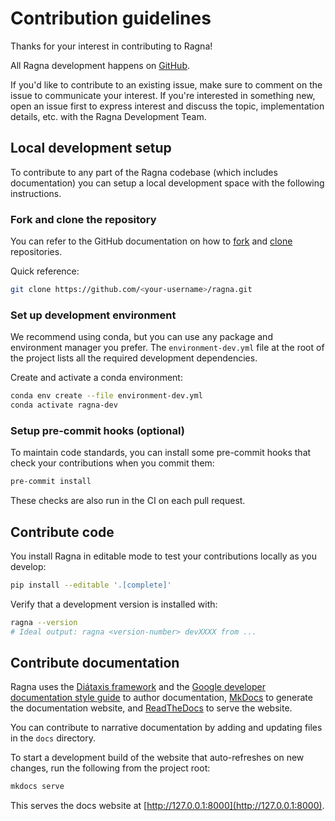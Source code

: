 # Contribution guidelines

Thanks for your interest in contributing to Ragna!

All Ragna development happens on [GitHub](https://github.com/Quansight/ragna).

If you'd like to contribute to an existing issue, make sure to comment on the issue to communicate your interest. If you're interested in something new, open an issue first to express interest and discuss the topic, implementation details, etc. with the Ragna Development Team.

## Local development setup

To contribute to any part of the Ragna codebase (which includes documentation) you can setup a local development space with the following instructions.

### Fork and clone the repository

You can refer to the GitHub documentation on how to [fork](https://docs.github.com/en/get-started/quickstart/fork-a-repo) and [clone](https://docs.github.com/en/repositories/creating-and-managing-repositories/cloning-a-repository) repositories.

Quick reference:

```bash
git clone https://github.com/<your-username>/ragna.git
```

### Set up development environment

We recommend using conda, but you can use any package and environment manager you prefer. The `environment-dev.yml` file at the root of the project lists all the required development dependencies.

Create and activate a conda environment:

```bash
conda env create --file environment-dev.yml
conda activate ragna-dev
```

### Setup pre-commit hooks (optional)

To maintain code standards, you can install some pre-commit hooks that check your contributions when you commit them:

```bash
pre-commit install
```

These checks are also run in the CI on each pull request.

## Contribute code

You install Ragna in editable mode
to test your contributions locally as you develop:

```bash
pip install --editable '.[complete]'
```

Verify that a development version is installed with:

```bash
ragna --version
# Ideal output: ragna <version-number> devXXXX from ...
```

## Contribute documentation

Ragna uses the [Diátaxis framework](https://diataxis.fr/) and the [Google developer documentation style guide](https://developers.google.com/style/) to author documentation, [MkDocs](https://www.mkdocs.org/) to generate the documentation website, and [ReadTheDocs](https://readthedocs.org/projects/ragna/) to serve the website.

You can contribute to narrative documentation by adding and updating files in the `docs` directory.

<!-- TODO: Add notes on contributing examples once we decide the workflow -->

To start a development build of the website that auto-refreshes on new changes,
run the following from the project root:

```bash
mkdocs serve
```

This serves the docs website at [http://127.0.0.1:8000](http://127.0.0.1:8000).
